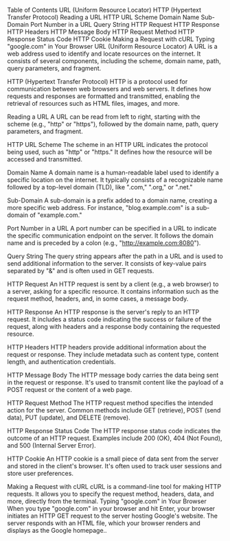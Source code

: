 Table of Contents
URL (Uniform Resource Locator)
HTTP (Hypertext Transfer Protocol)
Reading a URL
HTTP URL Scheme
Domain Name
Sub-Domain
Port Number in a URL
Query String
HTTP Request
HTTP Response
HTTP Headers
HTTP Message Body
HTTP Request Method
HTTP Response Status Code
HTTP Cookie
Making a Request with cURL
Typing "google.com" in Your Browser
URL (Uniform Resource Locator)
A URL is a web address used to identify and locate resources on the internet. It consists of several components, including the scheme, domain name, path, query parameters, and fragment.

HTTP (Hypertext Transfer Protocol)
HTTP is a protocol used for communication between web browsers and web servers. It defines how requests and responses are formatted and transmitted, enabling the retrieval of resources such as HTML files, images, and more.

Reading a URL
A URL can be read from left to right, starting with the scheme (e.g., "http" or "https"), followed by the domain name, path, query parameters, and fragment.

HTTP URL Scheme
The scheme in an HTTP URL indicates the protocol being used, such as "http" or "https." It defines how the resource will be accessed and transmitted.

Domain Name
A domain name is a human-readable label used to identify a specific location on the internet. It typically consists of a recognizable name followed by a top-level domain (TLD), like ".com," ".org," or ".net."

Sub-Domain
A sub-domain is a prefix added to a domain name, creating a more specific web address. For instance, "blog.example.com" is a sub-domain of "example.com."

Port Number in a URL
A port number can be specified in a URL to indicate the specific communication endpoint on the server. It follows the domain name and is preceded by a colon (e.g., "http://example.com:8080").

Query String
The query string appears after the path in a URL and is used to send additional information to the server. It consists of key-value pairs separated by "&" and is often used in GET requests.

HTTP Request
An HTTP request is sent by a client (e.g., a web browser) to a server, asking for a specific resource. It contains information such as the request method, headers, and, in some cases, a message body.

HTTP Response
An HTTP response is the server's reply to an HTTP request. It includes a status code indicating the success or failure of the request, along with headers and a response body containing the requested resource.

HTTP Headers
HTTP headers provide additional information about the request or response. They include metadata such as content type, content length, and authentication credentials.

HTTP Message Body
The HTTP message body carries the data being sent in the request or response. It's used to transmit content like the payload of a POST request or the content of a web page.

HTTP Request Method
The HTTP request method specifies the intended action for the server. Common methods include GET (retrieve), POST (send data), PUT (update), and DELETE (remove).

HTTP Response Status Code
The HTTP response status code indicates the outcome of an HTTP request. Examples include 200 (OK), 404 (Not Found), and 500 (Internal Server Error).

HTTP Cookie
An HTTP cookie is a small piece of data sent from the server and stored in the client's browser. It's often used to track user sessions and store user preferences.

Making a Request with cURL
cURL is a command-line tool for making HTTP requests. It allows you to specify the request method, headers, data, and more, directly from the terminal.
Typing "google.com" in Your Browser
When you type "google.com" in your browser and hit Enter, your browser initiates an HTTP GET request to the server hosting Google's website. The server responds with an HTML file, which your browser renders and displays as the Google homepage..
